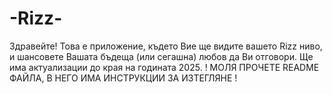 # -Rizz-
Здравейте! Това е приложение, където Вие ще видите вашето Rizz ниво, и шансовете Вашата бъдеща (или сегашна) любов да Ви отговори. Ще има актуализации до края на годината 2025. ! МОЛЯ ПРОЧЕТЕ README ФАЙЛА, В НЕГО ИМА ИНСТРУКЦИИ ЗА ИЗТЕГЛЯНЕ !
